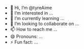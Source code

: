 - 👋 Hi, I’m @tyreAime
- 👀 I’m interested in ...
- 🌱 I’m currently learning ...
- 💞️ I’m looking to collaborate on ...
- 📫 How to reach me ...
- 😄 Pronouns: ...
- ⚡ Fun fact: ...

<!---
tyreAime/tyreAime is a ✨ special ✨ repository because its `README.md` (this file) appears on your GitHub profile.
You can click the Preview link to take a look at your changes.
--->
